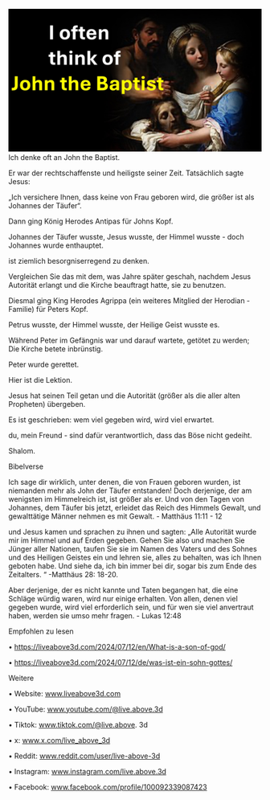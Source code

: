 ![Video cover image](./cover.jpg)
Ich denke oft an John the Baptist.

Er war der rechtschaffenste und heiligste seiner Zeit. Tatsächlich sagte Jesus:

„Ich versichere Ihnen, dass keine von Frau geboren wird, die größer ist als Johannes der Täufer“.

Dann ging König Herodes Antipas für Johns Kopf.

Johannes der Täufer wusste, Jesus wusste, der Himmel wusste - doch Johannes wurde enthauptet.

ist ziemlich besorgniserregend zu denken.

Vergleichen Sie das mit dem, was Jahre später geschah, nachdem Jesus Autorität erlangt und die Kirche beauftragt hatte, sie zu benutzen.

Diesmal ging King Herodes Agrippa (ein weiteres Mitglied der Herodian -Familie) für Peters Kopf.

Petrus wusste, der Himmel wusste, der Heilige Geist wusste es.

Während Peter im Gefängnis war und darauf wartete, getötet zu werden; Die Kirche betete inbrünstig.

Peter wurde gerettet.

Hier ist die Lektion.

Jesus hat seinen Teil getan und die Autorität (größer als die aller alten Propheten) übergeben.

Es ist geschrieben: wem viel gegeben wird, wird viel erwartet.

du, mein Freund - sind dafür verantwortlich, dass das Böse nicht gedeiht.

Shalom.

Bibelverse


Ich sage dir wirklich, unter denen, die von Frauen geboren wurden, ist niemanden mehr als John der Täufer entstanden! Doch derjenige, der am wenigsten im Himmelreich ist, ist größer als er. Und von den Tagen von Johannes, dem Täufer bis jetzt, erleidet das Reich des Himmels Gewalt, und gewalttätige Männer nehmen es mit Gewalt. - Matthäus 11:11 - 12

und Jesus kamen und sprachen zu ihnen und sagten: „Alle Autorität wurde mir im Himmel und auf Erden gegeben. Gehen Sie also und machen Sie Jünger aller Nationen, taufen Sie sie im Namen des Vaters und des Sohnes und des Heiligen Geistes ein und lehren sie, alles zu behalten, was ich Ihnen geboten habe. Und siehe da, ich bin immer bei dir, sogar bis zum Ende des Zeitalters. “ -Matthäus 28: 18-20.

Aber derjenige, der es nicht kannte und Taten begangen hat, die eine Schläge würdig waren, wird nur einige erhalten. Von allen, denen viel gegeben wurde, wird viel erforderlich sein, und für wen sie viel anvertraut haben, werden sie umso mehr fragen. - Lukas 12:48

Empfohlen zu lesen 

• https://liveabove3d.com/2024/07/12/en/What-is-a-son-of-god/

• https://liveabove3d.com/2024/07/12/de/was-ist-ein-sohn-gottes/

Weitere

• Website: www.liveabove3d.com

• YouTube: www.youtube.com/@live.above.3d

• Tiktok: www.tiktok.com/@live.above. 3d

• x: www.x.com/live_above_3d

• Reddit: www.reddit.com/user/live-above-3d

• Instagram: www.instagram.com/live.above.3d

• Facebook: www.facebook.com/profile/100092339087423




